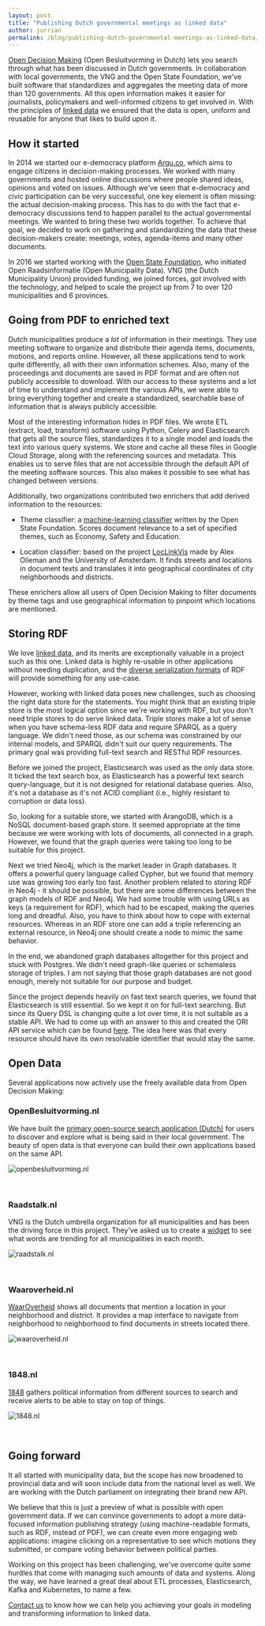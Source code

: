 ```yaml
---
layout: post
title: "Publishing Dutch governmental meetings as linked data"
author: jurrian
permalink: /blog/publishing-dutch-governmental-meetings-as-linked-data/
---
```


[Open Decision Making](https://openbesluitvorming.nl) (Open Besluitvorming in Dutch) lets you search through what has been discussed in Dutch governments.
In collaboration with local governments, the VNG and the Open State Foundation, we've built software that standardizes and aggregates the meeting data of more than 120 governments.
All this open information makes it easier for journalists, policymakers and well-informed citizens to get involved in.
With the principles of [linked data](/what-is-linked-data/) we ensured that the data is open, uniform and reusable for anyone that likes to build upon it.

## How it started

In 2014 we started our e-democracy platform [Argu.co](https://argu.co), which aims to engage citizens in decision-making processes.
We worked with many governments and hosted online discussions where people shared ideas, opinions and voted on issues.
Although we've seen that e-democracy and civic participation can be very successful, one key element is often missing: the actual decision-making process.
This has to do with the fact that e-democracy discussions tend to happen parallel to the actual governmental meetings.
We wanted to bring these two worlds together.
To achieve that goal, we decided to work on gathering and standardizing the data that these decision-makers create: meetings, votes, agenda-items and many other documents.

In 2016 we started working with the [Open State Foundation](https://openstate.eu/), who initiated Open Raadsinformatie (Open Municipality Data).
VNG (the Dutch Municipality Union) provided funding, we joined forces, got involved with the technology, and helped to scale the project up from 7 to over 120 municipalities and 6 provinces.

## Going from PDF to enriched text

Dutch municipalities produce a *lot* of information in their meetings.
They use meeting software to organize and distribute their agenda items, documents, motions, and reports online.
However, all these applications tend to work quite differently, all with their own information schemes.
Also, many of the proceedings and documents are saved in PDF format and are often not publicly accessible to download.
With our access to these systems and a lot of time to understand and implement the various APIs, we were able to bring everything together and create a standardized, searchable base of information that is always publicly accessible.

Most of the interesting information hides in PDF files.
We wrote ETL (extract, load, transform) software using Python, Celery and Elasticsearch that gets all the source files, standardizes it to a single model and loads the text into various query systems.
We store and cache all these files in Google Cloud Storage, along with the referencing sources and metadata.
This enables us to serve files that are not accessible through the default API of the meeting software sources.
This also makes it possible to see what has changed between versions.

Additionally, two organizations contributed two enrichers that add derived information to the resources:

- Theme classifier: a [machine-learning classifier](https://github.com/openstate/ori-theme-classifier) written by the Open State Foundation.
Scores document relevance to a set of specified themes, such as Economy, Safety and Education.

- Location classifier: based on the project [LocLinkVis](https://bitbucket.org/aolieman/loclinkvis/) made by Alex Olieman and the University of Amsterdam.
It finds streets and locations in document texts and translates it into geographical coordinates of city neighborhoods and districts.

These enrichers allow all users of Open Decision Making to filter documents by theme tags and use geographical information to pinpoint which locations are mentioned.

## Storing RDF

We love [linked data](what-is-linked-data/), and its merits are exceptionally valuable in a project such as this one.
Linked data is highly re-usable in other applications without needing duplication, and the [diverse serialization formats](/blog/rdf-serialization-formats/) of RDF will provide something for any use-case.

However, working with linked data poses new challenges, such as choosing the right data store for the statements.
You might think that an existing triple store is the most logical option since we're working with RDF, but you don't need triple stores to do serve linked data.
Triple stores make a lot of sense when you have schema-less RDF data and require SPARQL as a query language.
We didn't need those, as our schema was constrained by our internal models, and SPARQL didn't suit our query requirements.
The primary goal was providing full-text search and RESTful RDF resources.

Before we joined the project, Elasticsearch was used as the only data store.
It ticked the text search box, as Elasticsearch has a powerful text search query-language, but it is not designed for relational database queries.
Also, it's not a database as it's not ACID compliant (i.e., highly resistant to corruption or data loss).

So, looking for a suitable store, we started with ArangoDB, which is a NoSQL document-based graph store.
It seemed appropriate at the time because we were working with lots of documents, all connected in a graph.
However, we found that the graph queries were taking too long to be suitable for this project.

Next we tried Neo4j, which is the market leader in Graph databases.
It offers a powerful query language called Cypher, but we found that memory use was growing too early too fast.
Another problem related to storing RDF in Neo4j - it should be possible, but there are some differences between the graph models of RDF and Neo4j.
We had some trouble with using URLs as keys (a requirement for RDF), which had to be escaped, making the queries long and dreadful.
Also, you have to think about how to cope with external resources.
Whereas in an RDF store one can add a triple referencing an external resource, in Neo4j one should create a node to mimic the same behavior.

In the end, we abandoned graph databases altogether for this project and stuck with Postgres.
We didn't need graph-like queries or schemaless storage of triples.
I am not saying that those graph databases are not good enough, merely not suitable for our purpose and budget.

Since the project depends heavily on fast text search queries, we found that Elasticsearch is still essential.
So we kept it on for full-text searching.
But since its Query DSL is changing quite a lot over time, it is not suitable as a stable API.
We had to come up with an answer to this and created the ORI API service which can be found [here](https://id.openraadsinformatie.nl/).
The idea here was that every resource should have its own resolvable identifier that would stay the same.

## Open Data

Several applications now actively use the freely available data from Open Decision Making:

### OpenBesluitvorming.nl

We have built the [primary open-source search application (Dutch)](https://openbesluitvorming.nl) for users to discover and explore what is being said in their local government.
The beauty of open data is that everyone can build their own applications based on the same API.

![openbesluitvorming.nl](/img/posts/ori/zoek-openraadsinformatie.jpg "openbesluitvorming.nl")

&nbsp;

### Raadstalk.nl

VNG is the Dutch umbrella organization for all municipalities and has been the driving force in this project.
They've asked us to create a [widget](https://raadstalk.nl) to see what words are trending for all municipalities in each month.

![raadstalk.nl](/img/posts/ori/raadstalk.jpg "Raadstalk.nl")

&nbsp;

### Waaroverheid.nl

[WaarOverheid](https://waaroverheid.nl) shows all documents that mention a location in your neighborhood and district.
It provides a map interface to navigate from neighborhood to neighborhood to find documents in streets located there.

![waaroverheid.nl](/img/posts/ori/waaroverheid.jpg "Waaroverheid.nl")

&nbsp;

### 1848.nl

[1848](https://1848.nl) gathers political information from different sources to search and receive alerts to be able to stay on top of things.

![1848.nl](/img/posts/ori/1848.jpg "1848.nl")

&nbsp;

## Going forward

It all started with municipality data, but the scope has now broadened to provincial data and will soon include data from the national level as well.
We are working with the Dutch parliament on integrating their brand new API.

We believe that this is just a preview of what is possible with open government data.
If we can convince governments to adopt a more data-focused information publishing strategy (using machine-readable formats, such as RDF, instead of PDF), we can create even more engaging web applications: imagine clicking on a representative to see which motions they submitted, or compare voting behavior between political parties.

Working on this project has been challenging, we've overcome quite some hurdles that come with managing such amounts of data and systems.
Along the way, we have learned a great deal about ETL processes, Elasticsearch, Kafka and Kubernetes, to name a few.

[Contact us](/contact) to know how we can help you achieving your goals in modeling and transforming information to linked data.
